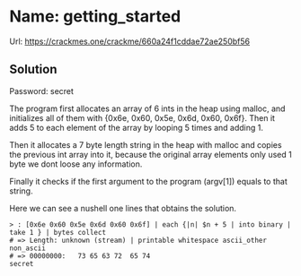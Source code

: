 
  # Name: getting_started
  Url: https://crackmes.one/crackme/660a24f1cddae72ae250bf56

  ## Solution
  Password: secret

  The program first allocates an array of 6 ints in the heap using malloc,
  and initializes all of them with {0x6e, 0x60, 0x5e, 0x6d, 0x60, 0x6f}.
  Then it adds 5 to each element of the array by looping 5 times and adding 1.

  Then it allocates a 7 byte length string in the heap with malloc and copies
  the previous int array into it, because the original array elements only
  used 1 byte we dont loose any information.

  Finally it checks if the first argument to the program (argv[1]) equals to that
  string.

  Here we can see a nushell one lines that obtains the solution. 
  ```nu
  > : [0x6e 0x60 0x5e 0x6d 0x60 0x6f] | each {|n| $n + 5 | into binary | take 1 } | bytes collect
  # => Length: unknown (stream) | printable whitespace ascii_other non_ascii
  # => 00000000:   73 65 63 72  65 74                                   secret
  ```
